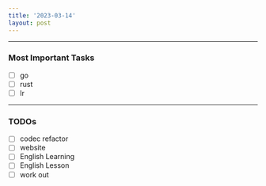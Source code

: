 ```yaml
---
title: '2023-03-14'
layout: post
---
```


---

### Most Important Tasks

- [ ] go
- [ ] rust
- [ ] lr

---

### TODOs

- [ ] codec refactor
- [ ] website
- [ ] English Learning
- [ ] English Lesson
- [ ] work out
